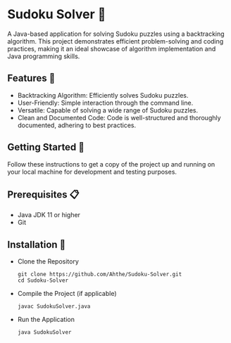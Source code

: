 # Sudoku Solver 🧩
A Java-based application for solving Sudoku puzzles using a backtracking algorithm. This project demonstrates efficient problem-solving and coding practices, making it an ideal showcase of algorithm implementation and Java programming skills.

## Features 🌟
 - Backtracking Algorithm: Efficiently solves Sudoku puzzles.
 - User-Friendly: Simple interaction through the command line.
 - Versatile: Capable of solving a wide range of Sudoku puzzles.
 - Clean and Documented Code: Code is well-structured and thoroughly documented, adhering to best practices.

## Getting Started 🚀
Follow these instructions to get a copy of the project up and running on your local machine for development and testing purposes.

## Prerequisites 📋
 - Java JDK 11 or higher
 - Git

## Installation 🔧
 - Clone the Repository
   ```
   git clone https://github.com/Ahthe/Sudoku-Solver.git
   cd Sudoku-Solver
   ```
- Compile the Project (if applicable)
  ```
  javac SudokuSolver.java
  ```
- Run the Application
  ```
  java SudokuSolver
  ```
